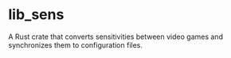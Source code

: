 # lib_sens
A Rust crate that converts sensitivities between video games and synchronizes them to configuration files.
